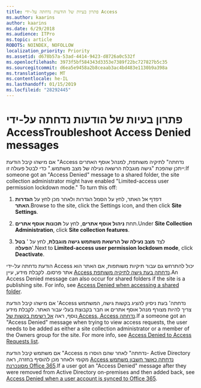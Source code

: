 ```yaml
---
title: פתרון בעיות של הודעות נדחתה על-ידי Access
ms.author: kaarins
author: kaarins
ms.date: 6/29/2018
ms.audience: ITPro
ms.topic: article
ROBOTS: NOINDEX, NOFOLLOW
localization_priority: Priority
ms.assetid: d678b57a-53ad-4414-9423-d8726a0c532f
ms.openlocfilehash: 3973f5bf584343d3353e7389f22bc727827b5c35
ms.sourcegitcommit: d6ea5e9458a2b8ceaab3ac4bd483e1130b9a398a
ms.translationtype: MT
ms.contentlocale: he-IL
ms.lasthandoff: 01/15/2019
ms.locfileid: "28292445"
---
```

# <a name="troubleshoot-access-denied-messages"></a><span data-ttu-id="55e3d-102">פתרון בעיות של הודעות נדחתה על-ידי Access</span><span class="sxs-lookup"><span data-stu-id="55e3d-102">Troubleshoot Access Denied messages</span></span>

<span data-ttu-id="55e3d-p101">אם מישהו קיבל הודעת "Access נדחתה" לתיקיה משותפת, למנהל אוסף האתרים ייתכן שהפכת "גישה מוגבלת הרשאה נעילה של מצב משתמש." כדי לבטל פעולה זו:</span><span class="sxs-lookup"><span data-stu-id="55e3d-p101">If someone got an "Access Denied" message to a shared folder, the site collection administrator might have enabled "Limited-access user permission lockdown mode." To turn this off:</span></span> 
  
1. <span data-ttu-id="55e3d-105">דפדף אל האתר, לחץ על הסמל הגדרות ולאחר מכן לחץ על **הגדרות האתר**.</span><span class="sxs-lookup"><span data-stu-id="55e3d-105">Browse to the site, click the Settings icon, and then click **Site Settings**.</span></span>
    
2. <span data-ttu-id="55e3d-106">תחת **ניהול אוסף אתרים**, לחץ על **תכונות אוסף אתרים**.</span><span class="sxs-lookup"><span data-stu-id="55e3d-106">Under **Site Collection Administration**, click **Site collection features**.</span></span>
    
3. <span data-ttu-id="55e3d-107">לצד **מצב נעילה של הרשאת משתמש גישה מוגבלת**, לחץ על ' **בטל הפעלה**'.</span><span class="sxs-lookup"><span data-stu-id="55e3d-107">Next to **Limited-access user permission lockdown mode**, click **Deactivate**.</span></span>
    
<span data-ttu-id="55e3d-p102">הודעת נדחתה על-ידי Access יכול להתרחש גם עבור תיקיות משותפות, אם האתר הוא אתר פרסום. לקבלת מידע, עיין [Access נדחתה בעת גישה לתיקיה משותפת](https://go.microsoft.com/fwlink/?linkid=2004317).</span><span class="sxs-lookup"><span data-stu-id="55e3d-p102">An Access Denied message can also occur for shared folders if the site is a publishing site. For info, see [Access Denied when accessing a shared folder](https://go.microsoft.com/fwlink/?linkid=2004317).</span></span>
  
<span data-ttu-id="55e3d-p103">אם מישהו קיבל הודעת 'Access נדחתה' בעת ניסיון להציג בקשות גישה, המשתמש צריך להיות מצורף מנהל אוסף אתרים או חבר בקבוצת בעלי עבור האתר. לקבלת מידע נוסף, ראה [אל רשימת בקשות של Access, Access נדחתה](https://go.microsoft.com/fwlink/?linkid=2004220).</span><span class="sxs-lookup"><span data-stu-id="55e3d-p103">If a someone got an "Access Denied" message when trying to view access requests, the user needs to be added as either a site collection administrator or a member of the Owners group for the site. For more info, see [Access Denied to Access Requests list](https://go.microsoft.com/fwlink/?linkid=2004220).</span></span>
  
<span data-ttu-id="55e3d-112">אם משתמש קיבל הודעת "Access נדחתה" לאחר שהם הוסרו מ- Active Directory מקומי ולאחר מכן להוסיף בחזרה, ראה [Access נדחתה כאשר חשבון משתמש מסונכרנת Office 365](https://go.microsoft.com/fwlink/?linkid=2004318).</span><span class="sxs-lookup"><span data-stu-id="55e3d-112">If a user got an "Access Denied" message after they were removed from Active Directory on-premises and then added back, see [Access Denied when a user account is synced to Office 365](https://go.microsoft.com/fwlink/?linkid=2004318).</span></span>
  

